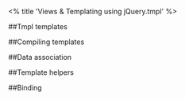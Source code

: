 <% title 'Views & Templating using jQuery.tmpl' %>

##Tmpl templates

##Compiling templates

##Data association

##Template helpers

##Binding
